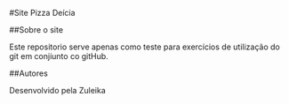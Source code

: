 #Site Pizza Deícia

##Sobre o site

Este repositorio serve apenas como teste para exercícios de utilização do git em 
conjiunto co gitHub.

##Autores 

Desenvolvido pela Zuleika